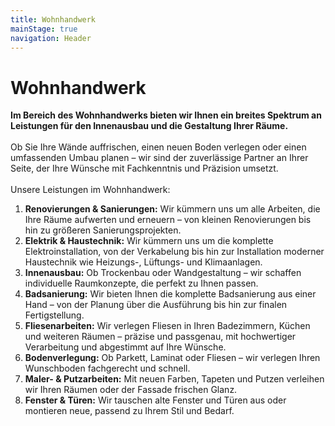 ```yaml
---
title: Wohnhandwerk
mainStage: true
navigation: Header
---
```


# Wohnhandwerk

**Im Bereich des Wohnhandwerks bieten wir Ihnen ein breites Spektrum an Leistungen für den Innenausbau und die
Gestaltung Ihrer Räume.**  
\
Ob Sie Ihre Wände auffrischen, einen neuen Boden verlegen oder einen umfassenden Umbau planen – wir sind der
zuverlässige Partner an Ihrer Seite, der Ihre Wünsche mit Fachkenntnis und Präzision umsetzt.
\
\
Unsere Leistungen im Wohnhandwerk:

1. **Renovierungen & Sanierungen:** Wir kümmern uns um alle Arbeiten, die Ihre Räume aufwerten und erneuern – von
   kleinen
   Renovierungen bis hin zu größeren Sanierungsprojekten.
2. **Elektrik & Haustechnik:** Wir kümmern uns um die komplette Elektroinstallation, von der Verkabelung bis
   hin zur Installation moderner Haustechnik wie Heizungs-, Lüftungs- und Klimaanlagen.
3. **Innenausbau:** Ob Trockenbau oder Wandgestaltung – wir schaffen individuelle Raumkonzepte, die perfekt zu Ihnen
   passen.
4. **Badsanierung:** Wir bieten Ihnen die komplette Badsanierung aus einer Hand – von der Planung über die Ausführung
   bis
   hin
   zur finalen Fertigstellung.
5. **Fliesenarbeiten:** Wir verlegen Fliesen in Ihren Badezimmern, Küchen und weiteren Räumen – präzise und passgenau,
   mit
   hochwertiger Verarbeitung und abgestimmt auf Ihre Wünsche.
6. **Bodenverlegung:** Ob Parkett, Laminat oder Fliesen – wir verlegen Ihren Wunschboden fachgerecht und schnell.
7. **Maler- & Putzarbeiten:** Mit neuen Farben, Tapeten und Putzen verleihen wir Ihren Räumen oder der Fassade frischen
   Glanz.
8. **Fenster & Türen:** Wir tauschen alte Fenster und Türen aus oder montieren neue, passend zu Ihrem Stil und Bedarf.
